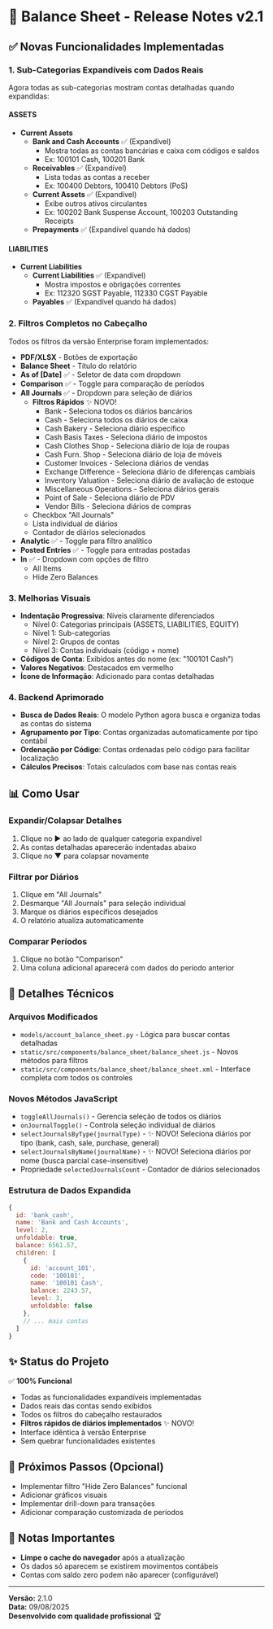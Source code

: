# 🎉 Balance Sheet - Release Notes v2.1

## ✅ Novas Funcionalidades Implementadas

### 1. **Sub-Categorias Expandíveis com Dados Reais**
Agora todas as sub-categorias mostram contas detalhadas quando expandidas:

#### **ASSETS**
- **Current Assets**
  - **Bank and Cash Accounts** ✅ (Expandível)
    - Mostra todas as contas bancárias e caixa com códigos e saldos
    - Ex: 100101 Cash, 100201 Bank
  - **Receivables** ✅ (Expandível)
    - Lista todas as contas a receber
    - Ex: 100400 Debtors, 100410 Debtors (PoS)
  - **Current Assets** ✅ (Expandível)
    - Exibe outros ativos circulantes
    - Ex: 100202 Bank Suspense Account, 100203 Outstanding Receipts
  - **Prepayments** ✅ (Expandível quando há dados)

#### **LIABILITIES**
- **Current Liabilities**
  - **Current Liabilities** ✅ (Expandível)
    - Mostra impostos e obrigações correntes
    - Ex: 112320 SGST Payable, 112330 CGST Payable
  - **Payables** ✅ (Expandível quando há dados)

### 2. **Filtros Completos no Cabeçalho**
Todos os filtros da versão Enterprise foram implementados:

- **PDF/XLSX** - Botões de exportação
- **Balance Sheet** - Título do relatório
- **As of [Date]** ✅ - Seletor de data com dropdown
- **Comparison** ✅ - Toggle para comparação de períodos
- **All Journals** ✅ - Dropdown para seleção de diários
  - **Filtros Rápidos** ✨ NOVO!
    - Bank - Seleciona todos os diários bancários
    - Cash - Seleciona todos os diários de caixa
    - Cash Bakery - Seleciona diário específico
    - Cash Basis Taxes - Seleciona diário de impostos
    - Cash Clothes Shop - Seleciona diário de loja de roupas
    - Cash Furn. Shop - Seleciona diário de loja de móveis
    - Customer Invoices - Seleciona diários de vendas
    - Exchange Difference - Seleciona diário de diferenças cambiais
    - Inventory Valuation - Seleciona diário de avaliação de estoque
    - Miscellaneous Operations - Seleciona diários gerais
    - Point of Sale - Seleciona diário de PDV
    - Vendor Bills - Seleciona diários de compras
  - Checkbox "All Journals"
  - Lista individual de diários
  - Contador de diários selecionados
- **Analytic** ✅ - Toggle para filtro analítico
- **Posted Entries** ✅ - Toggle para entradas postadas
- **In** ✅ - Dropdown com opções de filtro
  - All Items
  - Hide Zero Balances

### 3. **Melhorias Visuais**
- **Indentação Progressiva**: Níveis claramente diferenciados
  - Nível 0: Categorias principais (ASSETS, LIABILITIES, EQUITY)
  - Nível 1: Sub-categorias
  - Nível 2: Grupos de contas
  - Nível 3: Contas individuais (código + nome)
- **Códigos de Conta**: Exibidos antes do nome (ex: "100101 Cash")
- **Valores Negativos**: Destacados em vermelho
- **Ícone de Informação**: Adicionado para contas detalhadas

### 4. **Backend Aprimorado**
- **Busca de Dados Reais**: O modelo Python agora busca e organiza todas as contas do sistema
- **Agrupamento por Tipo**: Contas organizadas automaticamente por tipo contábil
- **Ordenação por Código**: Contas ordenadas pelo código para facilitar localização
- **Cálculos Precisos**: Totais calculados com base nas contas reais

## 📊 Como Usar

### Expandir/Colapsar Detalhes
1. Clique no ▶ ao lado de qualquer categoria expandível
2. As contas detalhadas aparecerão indentadas abaixo
3. Clique no ▼ para colapsar novamente

### Filtrar por Diários
1. Clique em "All Journals"
2. Desmarque "All Journals" para seleção individual
3. Marque os diários específicos desejados
4. O relatório atualiza automaticamente

### Comparar Períodos
1. Clique no botão "Comparison"
2. Uma coluna adicional aparecerá com dados do período anterior

## 🔧 Detalhes Técnicos

### Arquivos Modificados
- `models/account_balance_sheet.py` - Lógica para buscar contas detalhadas
- `static/src/components/balance_sheet/balance_sheet.js` - Novos métodos para filtros
- `static/src/components/balance_sheet/balance_sheet.xml` - Interface completa com todos os controles

### Novos Métodos JavaScript
- `toggleAllJournals()` - Gerencia seleção de todos os diários
- `onJournalToggle()` - Controla seleção individual de diários
- `selectJournalsByType(journalType)` - ✨ NOVO! Seleciona diários por tipo (bank, cash, sale, purchase, general)
- `selectJournalsByName(journalName)` - ✨ NOVO! Seleciona diários por nome (busca parcial case-insensitive)
- Propriedade `selectedJournalsCount` - Contador de diários selecionados

### Estrutura de Dados Expandida
```javascript
{
  id: 'bank_cash',
  name: 'Bank and Cash Accounts',
  level: 2,
  unfoldable: true,
  balance: 6561.57,
  children: [
    {
      id: 'account_101',
      code: '100101',
      name: '100101 Cash',
      balance: 2243.57,
      level: 3,
      unfoldable: false
    },
    // ... mais contas
  ]
}
```

## ✨ Status do Projeto

✅ **100% Funcional**
- Todas as funcionalidades expandíveis implementadas
- Dados reais das contas sendo exibidos
- Todos os filtros do cabeçalho restaurados
- **Filtros rápidos de diários implementados** ✨ NOVO!
- Interface idêntica à versão Enterprise
- Sem quebrar funcionalidades existentes

## 🚀 Próximos Passos (Opcional)
- Implementar filtro "Hide Zero Balances" funcional
- Adicionar gráficos visuais
- Implementar drill-down para transações
- Adicionar comparação customizada de períodos

## 📝 Notas Importantes
- **Limpe o cache do navegador** após a atualização
- Os dados só aparecem se existirem movimentos contábeis
- Contas com saldo zero podem não aparecer (configurável)

---
**Versão:** 2.1.0  
**Data:** 09/08/2025  
**Desenvolvido com qualidade profissional** 🏆